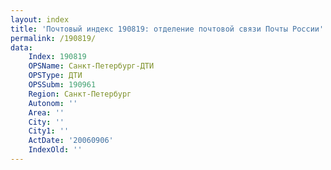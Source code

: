 ```yaml
---
layout: index
title: 'Почтовый индекс 190819: отделение почтовой связи Почты России'
permalink: /190819/
data:
    Index: 190819
    OPSName: Санкт-Петербург-ДТИ
    OPSType: ДТИ
    OPSSubm: 190961
    Region: Санкт-Петербург
    Autonom: ''
    Area: ''
    City: ''
    City1: ''
    ActDate: '20060906'
    IndexOld: ''
---
```

